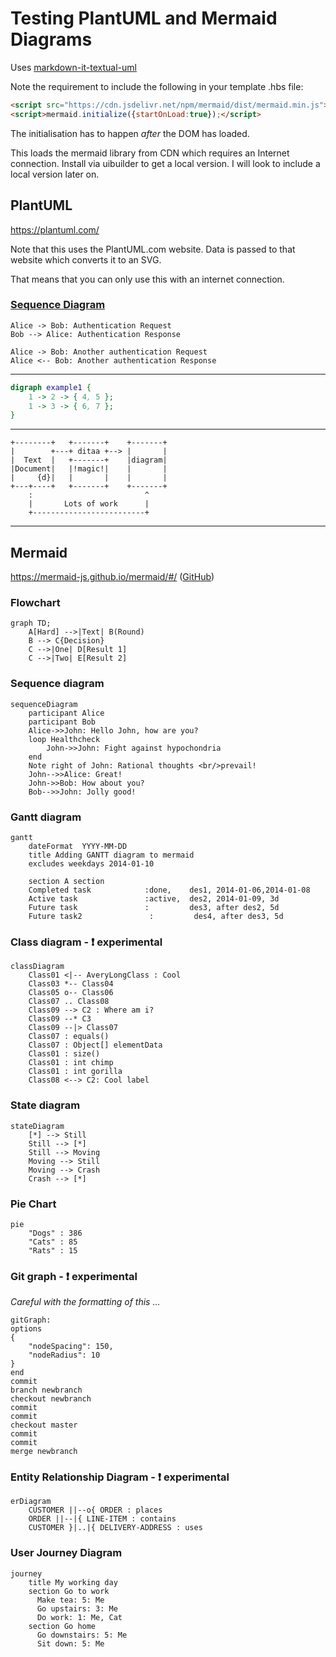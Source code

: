 # Testing PlantUML and Mermaid Diagrams

Uses [markdown-it-textual-uml](https://github.com/manastalukdar/markdown-it-textual-uml)

Note the requirement to include the following in your template .hbs file:

```html     
<script src="https://cdn.jsdelivr.net/npm/mermaid/dist/mermaid.min.js"></script>
<script>mermaid.initialize({startOnLoad:true});</script>
```

The initialisation has to happen _after_ the DOM has loaded.

This loads the mermaid library from CDN which requires an Internet connection. Install via uibuilder to get a local version. I will look to include a local version later on.

## PlantUML

https://plantuml.com/

Note that this uses the PlantUML.com website. Data is passed to that website which converts it to an SVG.

That means that you can only use this with an internet connection.

### [Sequence Diagram](https://plantuml.com/sequence-diagram)

```plantuml
Alice -> Bob: Authentication Request
Bob --> Alice: Authentication Response

Alice -> Bob: Another authentication Request
Alice <-- Bob: Another authentication Response
```

---


```dot
digraph example1 {
    1 -> 2 -> { 4, 5 };
    1 -> 3 -> { 6, 7 };
}
```

---

```ditaa
+--------+   +-------+    +-------+
|        +---+ ditaa +--> |       |
|  Text  |   +-------+    |diagram|
|Document|   |!magic!|    |       |
|     {d}|   |       |    |       |
+---+----+   +-------+    +-------+
	:                         ^
	|       Lots of work      |
	+-------------------------+
```

---

## Mermaid

https://mermaid-js.github.io/mermaid/#/ ([GitHub](https://github.com/mermaid-js/mermaid))

### Flowchart

```mermaid
graph TD;
    A[Hard] -->|Text| B(Round)
    B --> C{Decision}
    C -->|One| D[Result 1]
    C -->|Two| E[Result 2]
```

### Sequence diagram

```mermaid
sequenceDiagram
    participant Alice
    participant Bob
    Alice->>John: Hello John, how are you?
    loop Healthcheck
        John->>John: Fight against hypochondria
    end
    Note right of John: Rational thoughts <br/>prevail!
    John-->>Alice: Great!
    John->>Bob: How about you?
    Bob-->>John: Jolly good!
```

### Gantt diagram

```mermaid
gantt
    dateFormat  YYYY-MM-DD
    title Adding GANTT diagram to mermaid
    excludes weekdays 2014-01-10

    section A section
    Completed task            :done,    des1, 2014-01-06,2014-01-08
    Active task               :active,  des2, 2014-01-09, 3d
    Future task               :         des3, after des2, 5d
    Future task2               :         des4, after des3, 5d
```

### Class diagram - :exclamation: experimental

```mermaid
classDiagram
    Class01 <|-- AveryLongClass : Cool
    Class03 *-- Class04
    Class05 o-- Class06
    Class07 .. Class08
    Class09 --> C2 : Where am i?
    Class09 --* C3
    Class09 --|> Class07
    Class07 : equals()
    Class07 : Object[] elementData
    Class01 : size()
    Class01 : int chimp
    Class01 : int gorilla
    Class08 <--> C2: Cool label
```

### State diagram

```mermaid
stateDiagram
    [*] --> Still
    Still --> [*]
    Still --> Moving
    Moving --> Still
    Moving --> Crash
    Crash --> [*]
```

### Pie Chart

```mermaid
pie
    "Dogs" : 386
    "Cats" : 85
    "Rats" : 15
```

### Git graph - :exclamation: experimental

_Careful with the formatting of this ..._

```mermaid
gitGraph:
options
{
    "nodeSpacing": 150,
    "nodeRadius": 10
}
end
commit
branch newbranch
checkout newbranch
commit
commit
checkout master
commit
commit
merge newbranch

```

### Entity Relationship Diagram - :exclamation: experimental

```mermaid
erDiagram
    CUSTOMER ||--o{ ORDER : places
    ORDER ||--|{ LINE-ITEM : contains
    CUSTOMER }|..|{ DELIVERY-ADDRESS : uses
```

### User Journey Diagram

```mermaid
journey
    title My working day
    section Go to work
      Make tea: 5: Me
      Go upstairs: 3: Me
      Do work: 1: Me, Cat
    section Go home
      Go downstairs: 5: Me
      Sit down: 5: Me
```